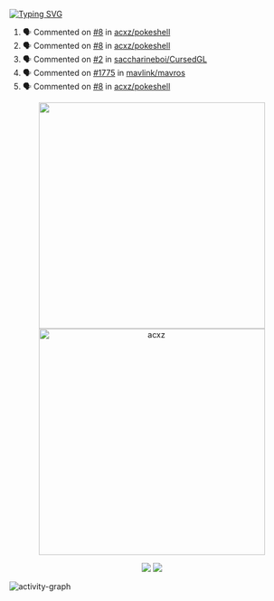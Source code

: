 [![Typing SVG](https://readme-typing-svg.herokuapp.com?size=16&color=AFFFA3&multiline=true&height=75&lines=contributing+to+robotics%2Faerospace%2Fml%2Fgpu+software;packaging+it+for+archlinux;ricer)](https://git.io/typing-svg)

<!--START_SECTION:activity-->
1. 🗣 Commented on [#8](https://github.com/acxz/pokeshell/issues/8) in [acxz/pokeshell](https://github.com/acxz/pokeshell)
2. 🗣 Commented on [#8](https://github.com/acxz/pokeshell/issues/8) in [acxz/pokeshell](https://github.com/acxz/pokeshell)
3. 🗣 Commented on [#2](https://github.com/saccharineboi/CursedGL/issues/2) in [saccharineboi/CursedGL](https://github.com/saccharineboi/CursedGL)
4. 🗣 Commented on [#1775](https://github.com/mavlink/mavros/issues/1775) in [mavlink/mavros](https://github.com/mavlink/mavros)
5. 🗣 Commented on [#8](https://github.com/acxz/pokeshell/issues/8) in [acxz/pokeshell](https://github.com/acxz/pokeshell)
<!--END_SECTION:activity-->

<p align="center">
  <img width="400em" src=https://github-readme-stats.vercel.app/api?username=acxz&include_all_commits=true&show_icons=true />
  <img width="400em" src="https://github-readme-streak-stats.herokuapp.com/?user=acxz&" alt="acxz" />
</p>

<p align="center">
  <img src=https://github-readme-stats.vercel.app/api/top-langs/?username=acxz&layout=compact />
  <img src=https://github-profile-trophy.vercel.app/?username=acxz&row=2&column=4 />
</p>

![activity-graph](https://activity-graph.herokuapp.com/graph?username=acxz&theme=aqua)
